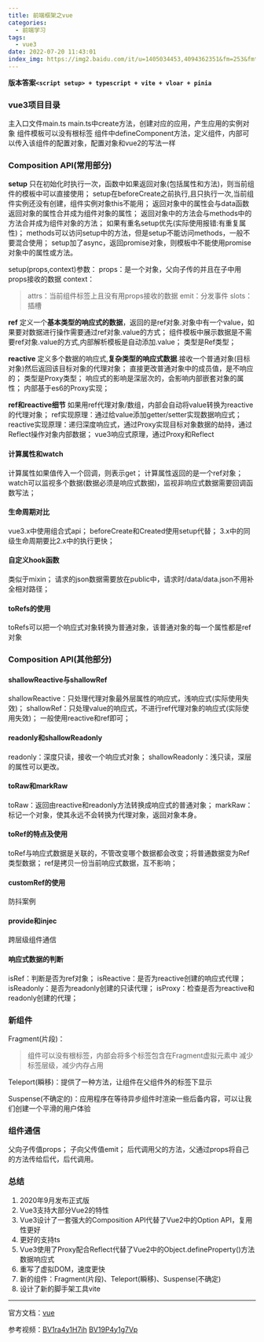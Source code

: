 ```yaml
---
title: 前端框架之vue
categories:
  - 前端学习
tags:
  - vue3
date: 2022-07-20 11:43:01
index_img: https://img2.baidu.com/it/u=1405034453,4094362351&fm=253&fmt=auto&app=138&f=JPEG?w=1000&h=500
---
```

**版本答案`<script setup> + typescript + vite + vloar + pinia`**

### vue3项目目录
主入口文件main.ts
main.ts中create方法，创建对应的应用，产生应用的实例对象
组件模板可以没有根标签
组件中defineComponent方法，定义组件，内部可以传入该组件的配置对象，配置对象和vue2的写法一样 

### Composition API(常用部分)
**setup**
只在初始化时执行一次，函数中如果返回对象(包括属性和方法)，则当前组件的模板中可以直接使用；
setup在beforeCreate之前执行,且只执行一次,当前组件实例还没有创建，组件实例对象this不能用；
返回对象中的属性会与data函数返回对象的属性合并成为组件对象的属性；
返回对象中的方法会与methods中的方法合并成为组件对象的方法；
如果有重名setup优先(实际使用报错:有重复属性)；
methods可以访问setup中的方法，但是setup不能访问methods，一般不要混合使用；
setup加了async，返回promise对象，则模板中不能使用promise对象中的属性或方法。

setup(props,context)参数：
props：是一个对象，父向子传的并且在子中用props接收的数据
context：
>attrs：当前组件标签上且没有用props接收的数据
>emit：分发事件
>slots：插槽

**ref**
定义一个**基本类型的响应式的数据**，返回的是ref对象.对象中有一个value，如果要对数据进行操作需要通过ref对象.value的方式；
组件模板中展示数据是不需要ref对象.value的方式,内部解析模板是自动添加.value；
类型是Ref类型；

**reactive**
定义多个数据的响应式,**复杂类型的响应式数据**.接收一个普通对象(目标对象)然后返回该目标对象的代理对象；
直接更改普通对象中的成员值，是不响应的；
类型是Proxy类型；
响应式的影响是深层次的，会影响内部嵌套对象的属性；
内部基于es6的Proxy实现；

**ref和reactive细节**
如果用ref代理对象/数组，内部会自动将value转换为reactive的代理对象；
ref实现原理：通过给value添加getter/setter实现数据响应式；
reactive实现原理：递归深度响应式，通过Proxy实现目标对象数据的劫持，通过Reflect操作对象内部数据；
vue3响应式原理，通过Proxy和Reflect

#### 计算属性和watch
计算属性如果值传入一个回调，则表示get；
计算属性返回的是一个ref对象；
watch可以监视多个数据(数据必须是响应式数据)，监视非响应式数据需要回调函数写法；

#### 生命周期对比
vue3.x中使用组合式api；
beforeCreate和Created使用setup代替；
3.x中的同级生命周期要比2.x中的执行更快；

#### 自定义hook函数
类似于mixin；
请求的json数据需要放在public中，请求时/data/data.json不用补全相对路径；

#### toRefs的使用
toRefs可以把一个响应式对象转换为普通对象，该普通对象的每一个属性都是ref对象

### Composition API(其他部分)
#### shallowReactive与shallowRef
shallowReactive：只处理代理对象最外层属性的响应式，浅响应式(实际使用失效)；
shallowRef：只处理value的响应式，不进行ref代理对象的响应式(实际使用失效)；
一般使用reactive和ref即可；

#### readonly和shallowReadonly
readonly：深度只读，接收一个响应式对象；
shallowReadonly：浅只读，深层的属性可以更改。

#### toRaw和markRaw
toRaw：返回由reactive和readonly方法转换成响应式的普通对象；
markRaw：标记一个对象，使其永远不会转换为代理对象，返回对象本身。

#### toRef的特点及使用
toRef与响应式数据是关联的，不管改变哪个数据都会改变；将普通数据变为Ref类型数据；
ref是拷贝一份当前响应式数据，互不影响；

#### customRef的使用
防抖案例

#### provide和injec
跨层级组件通信

#### 响应式数据的判断
isRef：判断是否为ref对象；
isReactive：是否为reactive创建的响应式代理；
isReadonly：是否为readonly创建的只读代理；
isProxy：检查是否为reactive和readonly创建的代理；

### 新组件
Fragment(片段)：
>组件可以没有根标签，内部会将多个标签包含在Fragment虚拟元素中
>减少标签层级，减少内存占用

Teleport(瞬移)：提供了一种方法，让组件在父组件外的标签下显示

Suspense(不确定的)：应用程序在等待异步组件时渲染一些后备内容，可以让我们创建一个平滑的用户体验

### 组件通信
父向子传值props；
子向父传值emit；
后代调用父的方法，父通过props将自己的方法传给后代，后代调用。

### 总结
1. 2020年9月发布正式版
2. Vue3支持大部分Vue2的特性
3. Vue3设计了一套强大的Composition API代替了Vue2中的Option API，复用性更好
4. 更好的支持ts
5. Vue3使用了Proxy配合Reflect代替了Vue2中的Object.defineProperty()方法数据响应式
6. 重写了虚拟DOM，速度更快
7. 新的组件：Fragment(片段)、Teleport(瞬移)、Suspense(不确定)
8. 设计了新的脚手架工具vite
---
官方文档：[vue](https://v3.cn.vuejs.org/)

参考视频：[BV1ra4y1H7ih](https://www.bilibili.com/video/BV1ra4y1H7ih)  [BV19P4y1g7Vp](https://www.bilibili.com/video/BV1BA4y1X7bp?spm_id_from=333.1007.top_right_bar_window_custom_collection.content.click&vd_source=1b26e7eb1ec7cfea25ba7eb77782eb66)
